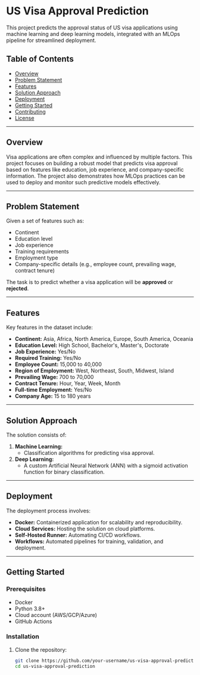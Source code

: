 # US Visa Approval Prediction

This project predicts the approval status of US visa applications using machine learning and deep learning models, integrated with an MLOps pipeline for streamlined deployment.

## Table of Contents
- [Overview](#overview)
- [Problem Statement](#problem-statement)
- [Features](#features)
- [Solution Approach](#solution-approach)
- [Deployment](#deployment)
- [Getting Started](#getting-started)
- [Contributing](#contributing)
- [License](#license)

---

## Overview
Visa applications are often complex and influenced by multiple factors. This project focuses on building a robust model that predicts visa approval based on features like education, job experience, and company-specific information. The project also demonstrates how MLOps practices can be used to deploy and monitor such predictive models effectively.

---

## Problem Statement
Given a set of features such as:
- Continent
- Education level
- Job experience
- Training requirements
- Employment type
- Company-specific details (e.g., employee count, prevailing wage, contract tenure)

The task is to predict whether a visa application will be **approved** or **rejected**.

---

## Features
Key features in the dataset include:
- **Continent:** Asia, Africa, North America, Europe, South America, Oceania
- **Education Level:** High School, Bachelor's, Master's, Doctorate
- **Job Experience:** Yes/No
- **Required Training:** Yes/No
- **Employee Count:** 15,000 to 40,000
- **Region of Employment:** West, Northeast, South, Midwest, Island
- **Prevailing Wage:** 700 to 70,000
- **Contract Tenure:** Hour, Year, Week, Month
- **Full-time Employment:** Yes/No
- **Company Age:** 15 to 180 years

---

## Solution Approach
The solution consists of:
1. **Machine Learning:**  
   - Classification algorithms for predicting visa approval.
2. **Deep Learning:**  
   - A custom Artificial Neural Network (ANN) with a sigmoid activation function for binary classification.

---

## Deployment
The deployment process involves:
- **Docker:** Containerized application for scalability and reproducibility.
- **Cloud Services:** Hosting the solution on cloud platforms.
- **Self-Hosted Runner:** Automating CI/CD workflows.
- **Workflows:** Automated pipelines for training, validation, and deployment.

---

## Getting Started
### Prerequisites
- Docker
- Python 3.8+
- Cloud account (AWS/GCP/Azure)
- GitHub Actions

### Installation
1. Clone the repository:
   ```bash
   git clone https://github.com/your-username/us-visa-approval-prediction.git
   cd us-visa-approval-prediction
